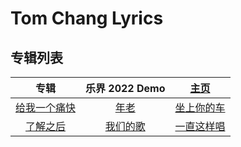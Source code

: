 # Tom Chang Lyrics
## 专辑列表
| 专辑 | 乐界 2022 Demo | [主页](./Demo2022/README.md) |
| :--: | :--: | :--: |
| [给我一个痛快](./Demo2022/给我一个痛快.md) | [年老](./Demo2022/年老.md) | [坐上你的车](./Demo2022/坐上你的车.md) |
| [了解之后](./Demo2022/了解之后.md) | [我们的歌](./Demo2022/我们的歌.md) | [一直这样唱](./Demo2022/一直这样唱.md) |


